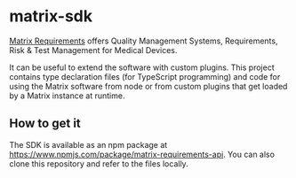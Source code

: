 # matrix-sdk

[Matrix Requirements](https://matrixreq.com/) offers Quality Management Systems,
Requirements, Risk & Test Management for Medical Devices.

It can be useful to extend the software with custom plugins. This project
contains type declaration files (for TypeScript programming) and code for
using the Matrix software from node or from custom plugins that get loaded
by a Matrix instance at runtime.

## How to get it

The SDK is available as an npm package at https://www.npmjs.com/package/matrix-requirements-api.
You can also clone this repository and refer to the files locally.



